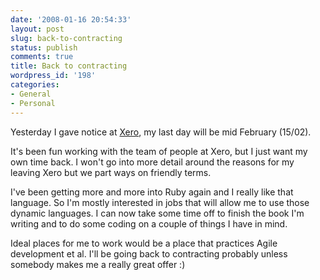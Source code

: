 ```yaml
---
date: '2008-01-16 20:54:33'
layout: post
slug: back-to-contracting
status: publish
comments: true
title: Back to contracting
wordpress_id: '198'
categories:
- General
- Personal
---
```


Yesterday I gave notice at [Xero](http://www.xero.com), my last day will be mid February (15/02).

It's been fun working with the team of people at Xero, but I just want my own time back. I won't go into more detail around the reasons for my leaving Xero but we part ways on friendly terms.

I've been getting more and more into Ruby again and I really like that language. So I'm mostly interested in jobs that will allow me to use those dynamic languages. I can now take some time off to finish the book I'm writing and to do some coding on a couple of things I have in mind.

Ideal places for me to work would be a place that practices Agile development et al. I'll be going back to contracting probably unless somebody makes me a really great offer :)
